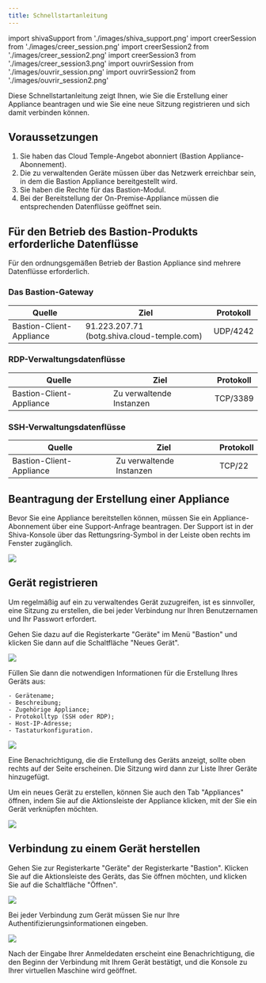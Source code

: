 ```yaml
---
title: Schnellstartanleitung
---
```

import shivaSupport from './images/shiva_support.png'
import creerSession from './images/creer_session.png'
import creerSession2 from './images/creer_session2.png'
import creerSession3 from './images/creer_session3.png'
import ouvrirSession from './images/ouvrir_session.png'
import ouvrirSession2 from './images/ouvrir_session2.png'


Diese Schnellstartanleitung zeigt Ihnen, wie Sie die Erstellung einer Appliance beantragen und wie Sie eine neue Sitzung registrieren und sich damit verbinden können.

## Voraussetzungen

1. Sie haben das Cloud Temple-Angebot abonniert (Bastion Appliance-Abonnement).
2. Die zu verwaltenden Geräte müssen über das Netzwerk erreichbar sein, in dem die Bastion Appliance bereitgestellt wird.
3. Sie haben die Rechte für das Bastion-Modul.
4. Bei der Bereitstellung der On-Premise-Appliance müssen die entsprechenden Datenflüsse geöffnet sein.


## Für den Betrieb des Bastion-Produkts erforderliche Datenflüsse

Für den ordnungsgemäßen Betrieb der Bastion Appliance sind mehrere Datenflüsse erforderlich.

### Das Bastion-Gateway
| Quelle                   | Ziel                                       | Protokoll |
|--------------------------|---------------------------------------------|----------|
| Bastion-Client-Appliance | 91.223.207.71 (botg.shiva.cloud-temple.com) | UDP/4242 |

### RDP-Verwaltungsdatenflüsse

| Quelle                   | Ziel                        | Protokoll |
|--------------------------|----------------------------|----------|
| Bastion-Client-Appliance | Zu verwaltende Instanzen   | TCP/3389 |

### SSH-Verwaltungsdatenflüsse

| Quelle                   | Ziel                        | Protokoll |
|--------------------------|----------------------------|----------|
| Bastion-Client-Appliance | Zu verwaltende Instanzen   | TCP/22   |


## Beantragung der Erstellung einer Appliance
Bevor Sie eine Appliance bereitstellen können, müssen Sie ein Appliance-Abonnement über eine Support-Anfrage beantragen.
Der Support ist in der Shiva-Konsole über das Rettungsring-Symbol in der Leiste oben rechts im Fenster zugänglich.

<img src={shivaSupport} />


## Gerät registrieren

Um regelmäßig auf ein zu verwaltendes Gerät zuzugreifen, ist es sinnvoller, eine Sitzung zu erstellen, die bei jeder Verbindung nur Ihren Benutzernamen und Ihr Passwort erfordert.

Gehen Sie dazu auf die Registerkarte "Geräte" im Menü "Bastion" und klicken Sie dann auf die Schaltfläche "Neues Gerät".

<img src={creerSession} />


Füllen Sie dann die notwendigen Informationen für die Erstellung Ihres Geräts aus:

    - Gerätename;
    - Beschreibung;
    - Zugehörige Appliance;
    - Protokolltyp (SSH oder RDP);
    - Host-IP-Adresse;
    - Tastaturkonfiguration.

<img src={creerSession2} />


Eine Benachrichtigung, die die Erstellung des Geräts anzeigt, sollte oben rechts auf der Seite erscheinen. Die Sitzung wird dann zur Liste Ihrer Geräte hinzugefügt.

Um ein neues Gerät zu erstellen, können Sie auch den Tab "Appliances" öffnen, indem Sie auf die Aktionsleiste der Appliance klicken, mit der Sie ein Gerät verknüpfen möchten.

<img src={creerSession3} />

## Verbindung zu einem Gerät herstellen

Gehen Sie zur Registerkarte "Geräte" der Registerkarte "Bastion". Klicken Sie auf die Aktionsleiste des Geräts, das Sie öffnen möchten, und klicken Sie auf die Schaltfläche "Öffnen".

<img src={ouvrirSession} />

Bei jeder Verbindung zum Gerät müssen Sie nur Ihre Authentifizierungsinformationen eingeben.

<img src={ouvrirSession2} />

Nach der Eingabe Ihrer Anmeldedaten erscheint eine Benachrichtigung, die den Beginn der Verbindung mit Ihrem Gerät bestätigt, und die Konsole zu Ihrer virtuellen Maschine wird geöffnet.
